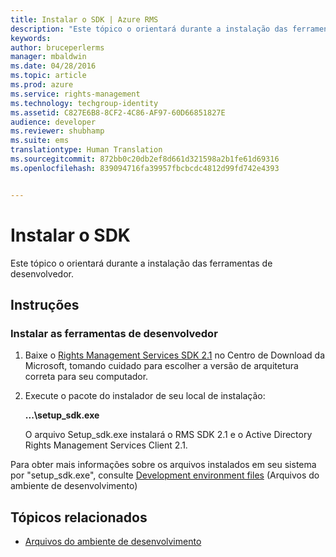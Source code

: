```yaml
---
title: Instalar o SDK | Azure RMS
description: "Este tópico o orientará durante a instalação das ferramentas de desenvolvedor."
keywords: 
author: bruceperlerms
manager: mbaldwin
ms.date: 04/28/2016
ms.topic: article
ms.prod: azure
ms.service: rights-management
ms.technology: techgroup-identity
ms.assetid: C827E6B8-8CF2-4C86-AF97-60D66851827E
audience: developer
ms.reviewer: shubhamp
ms.suite: ems
translationtype: Human Translation
ms.sourcegitcommit: 872bb0c20db2ef8d661d321598a2b1fe61d69316
ms.openlocfilehash: 839094716fa39957fbcbcdc4812d99fd742e4393


---
```


# Instalar o SDK

Este tópico o orientará durante a instalação das ferramentas de desenvolvedor.

## Instruções

### Instalar as ferramentas de desenvolvedor

1.  Baixe o [Rights Management Services SDK 2.1](http://www.microsoft.com/en-us/download/details.aspx?id=38397) no Centro de Download da Microsoft, tomando cuidado para escolher a versão de arquitetura correta para seu computador.
2.  Execute o pacote do instalador de seu local de instalação:

    **...\\setup\_sdk.exe**

    O arquivo Setup\_sdk.exe instalará o RMS SDK 2.1 e o Active Directory Rights Management Services Client 2.1.

Para obter mais informações sobre os arquivos instalados em seu sistema por "setup\_sdk.exe", consulte [Development environment files](sdk-elements.md) (Arquivos do ambiente de desenvolvimento)

## Tópicos relacionados

* [Arquivos do ambiente de desenvolvimento](sdk-elements.md)
 

 



<!--HONumber=Jun16_HO4-->


